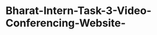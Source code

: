 # Bharat-Intern-Task-3-Video-Conferencing-Website-
<!--  Make ./ ngrok http 5500 run in the terminal 
            This will generate the web address which can be shared to friends and other colleagues so that they can 
          join the video call 
        Make sure You generate the token of agora and this web address whenever You use this project -->
